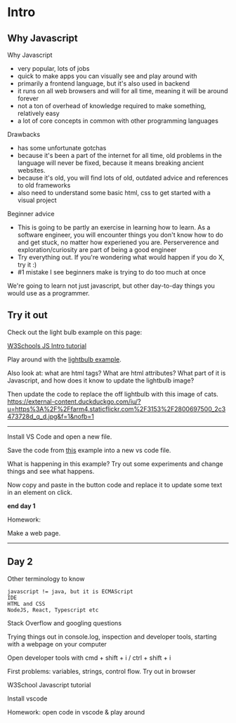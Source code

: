 # Intro

## Why Javascript

Why Javascript

- very popular, lots of jobs
- quick to make apps you can visually see and play around with
- primarily a frontend language, but it's also used in backend
- it runs on all web browsers and will for all time, meaning it will be around forever
- not a ton of overhead of knowledge required to make something, relatively easy
- a lot of core concepts in common with other programming languages

Drawbacks

- has some unfortunate gotchas
- because it's been a part of the internet for all time, old problems in the language will never be fixed, because it means breaking ancient websites.
- because it's old, you will find lots of old, outdated advice and references to old frameworks
- also need to understand some basic html, css to get started with a visual project

Beginner advice

- This is going to be partly an exercise in learning how to learn.  As a software engineer, you will encounter things you don't know how to do and get stuck, no matter how experiened you are.  Perserverence and exploration/curiosity are part of being a good engineer
- Try everything out.  If you're wondering what would happen if you do X, try it :)
- #1 mistake I see beginners make is trying to do too much at once

We're going to learn not just javascript, but other day-to-day things you would use as a programmer.

## Try it out

Check out the light bulb example on this page:

[W3Schools JS Intro tutorial](https://www.w3schools.com/js/js_intro.asp)

Play around with the [lightbulb example](https://www.w3schools.com/js/tryit.asp?filename=tryjs_intro_lightbulb).

Also look at: what are html tags?  What are html attributes?  What part of it is Javascript, and how does it know to update the lightbulb image?

Then update the code to replace the off lightbulb with this image of cats.  https://external-content.duckduckgo.com/iu/?u=https%3A%2F%2Ffarm4.staticflickr.com%2F3153%2F2800697500_2c3473728d_q_d.jpg&f=1&nofb=1

---

Install VS Code and open a new file.

Save the code from [this](https://www.w3schools.com/js/tryit.asp?filename=tryjs_output_dom) example into a new vs code file.

What is happening in this example?  Try out some experiments and change things and see what happens.

Now copy and paste in the button code and replace it to update some text in an element on click.

**end day 1**

Homework:

Make a web page.

----



## Day 2

Other terminology to know

    javascript != java, but it is ECMAScript
    IDE
    HTML and CSS
    NodeJS, React, Typescript etc

Stack Overflow and googling questions

Trying things out in console.log, inspection and developer tools, starting with a webpage on your computer

Open developer tools with cmd + shift + i / ctrl + shift + i

First problems: variables, strings, control flow. Try out in browser

W3School Javascript tutorial

Install vscode

Homework: open code in vscode & play around
